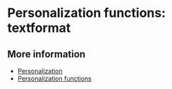 # Personalization functions: textformat

## More information

* [Personalization](./personalization)
* [Personalization functions](./personalization-functions)
